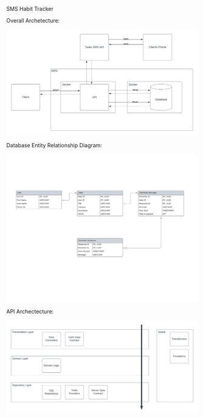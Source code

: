 SMS Habit Tracker

Overall Archetecture:

![Alt text](diagrams/SMS-habit-tracker.png)

Database Entity Relationship Diagram:

![Alt text](diagrams/smsDB.png)

API Archectecture:

![Alt text](diagrams/API.png)
